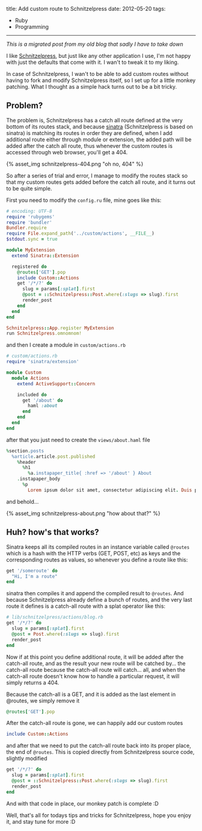 title: Add custom route to Schnitzelpress
date: 2012-05-20
tags:
- Ruby
- Programming
---
<!-- more -->
_This is a migrated post from my old blog that sadly I have to take down_

I like [Schnitzelpress](http://schnitzelpress.org/), but just like any other application I use, I'm not happy with just the defaults that come with it. I wan't to tweak it to my liking.
<!-- more -->
In case of Schnitzelpress, I wan't to be able to add custom routes without having to fork and modify Schnitzelpress itself, so I set up for a little monkey patching. What I thought as a simple hack turns out to be a bit tricky.

## Problem?
The problem is, Schnitzelpress has a catch all route defined at the very bottom of its routes stack, and because [sinatra](http://sinatrarb.com) (Schnitzelpress is based on sinatra) is matching its routes in order they are defined, when I add additional route either through module or extension, the added path will be added after the catch all route, thus whenever the custom routes is accessed through web browser, you'll get a 404.

{% asset_img schnitzelpress-404.png "oh no, 404" %}

So after a series of trial and error, I manage to modify the routes stack so that my custom routes gets added before the catch all route, and it turns out to be quite simple.

First you need to modify the `config.ru` file, mine goes like this:

``` ruby
# encoding: UTF-8
require 'rubygems'
require 'bundler'
Bundler.require
require File.expand_path('../custom/actions', __FILE__)
$stdout.sync = true

module MyExtension
  extend Sinatra::Extension

  registered do
    @routes['GET'].pop
    include Custom::Actions
    get '/*/?' do
      slug = params[:splat].first
      @post = ::Schnitzelpress::Post.where(:slugs => slug).first
      render_post
    end
  end
end

Schnitzelpress::App.register MyExtension
run Schnitzelpress.omnomnom!
```

and then I create a module in `custom/actions.rb`

``` ruby
# custom/actions.rb
require 'sinatra/extension'

module Custom
  module Actions
    extend ActiveSupport::Concern

    included do
      get '/about' do
        haml :about
      end
    end
  end
end
```

after that you just need to create the `views/about.haml` file

```ruby
%section.posts
  %article.article.post.published
    %header
      %h1
        %a.instapaper_title{ :href => '/about' } About
    .instapaper_body
      %p
        Lorem ipsum dolor sit amet, consectetur adipiscing elit. Duis pulvinar est non sapien condimentum vel ultrices turpis blandit.  Curabitur augue metus, gravida in pretium non, hendrerit vel lacus.  Phasellus et turpis enim, ac consequat turpis. Mauris rhoncus fermentum magna, sed vestibulum mi porta a. Nulla condimentum diam feugiat neque ornare tristique. Vivamus molestie urna sit amet orci mattis imperdiet rhoncus neque porttitor. Nulla volutpat tempor leo a dignissim. Vivamus scelerisque odio nec orci eleifend ullamcorper. Curabitur malesuada bibendum nisl.
```

and behold...

{% asset_img schnitzelpress-about.png "how about that?" %}

## Huh? how's that works?
Sinatra keeps all its compiled routes in an instance variable called `@routes` which is a hash with the HTTP verbs (GET, POST, etc) as keys and the corresponding routes as values, so whenever you define a route like this:

``` ruby
get '/someroute' do
  "Hi, I'm a route"
end
```

sinatra then compiles it and append the compiled result to `@routes`. And because Schnitzelpress already define a bunch of routes, and the very last route it defines is a catch-all route with a splat operator like this:

``` ruby
# lib/schnitzelpress/actions/blog.rb
get '/*/?' do
  slug = params[:splat].first
  @post = Post.where(:slugs => slug).first
  render_post
end
```

Now if at this point you define additional route, it will be added after the catch-all route, and as the result your new route will be catched by… the catch-all route because the catch-all route will catch… all, and when the catch-all route doesn't know how to handle a particular request, it will simply returns a 404.

Because the catch-all is a GET, and it is added as the last element in @routes, we simply remove it

``` ruby
@routes['GET'].pop
```

After the catch-all route is gone, we can happily add our custom routes

``` ruby
include Custom::Actions
```

and after that we need to put the catch-all route back into its proper place, the end of `@routes`. This is copied directly from Schnitzelpress source code, slightly modified

``` ruby
get '/*/?' do
  slug = params[:splat].first
  @post = ::Schnitzelpress::Post.where(:slugs => slug).first
  render_post
end
```

And with that code in place, our monkey patch is complete :D

Well, that's all for todays tips and tricks for Schnitzelpress, hope you enjoy it, and stay tune for more :D

